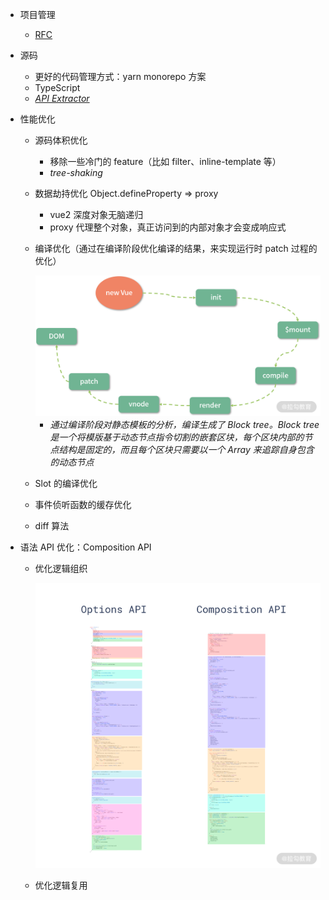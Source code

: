 - 项目管理

  - [RFC](https://github.com/vuejs/rfcs)

- 源码

  - 更好的代码管理方式：yarn monorepo 方案
  - TypeScript
  - *[API Extractor](https://api-extractor.com/)*

- 性能优化

  - 源码体积优化

    - 移除一些冷门的 feature（比如 filter、inline-template 等）
    - *tree-shaking*

  - 数据劫持优化 Object.defineProperty => proxy

    - vue2 深度对象无脑递归
    - proxy 代理整个对象，真正访问到的内部对象才会变成响应式

  - 编译优化（通过在编译阶段优化编译的结果，来实现运行时 patch 过程的优化）

    <img src="${images}/CgqCHl8Cuf2AZw70AAEFU2EMA50521.png" alt="img" style="zoom:50%;" />

    - *通过编译阶段对静态模板的分析，编译生成了 Block tree。Block tree 是一个将模版基于动态节点指令切割的嵌套区块，每个区块内部的节点结构是固定的，而且每个区块只需要以一个 Array 来追踪自身包含的动态节点*

  - Slot 的编译优化

  - 事件侦听函数的缓存优化

  - diff 算法

- 语法 API 优化：Composition API

  - 优化逻辑组织

    <img src="${images}/CgqCHl8CoI-ACOXEAAM5NZiddQs980.png" alt="img" style="zoom:50%;" />

  - 优化逻辑复用


